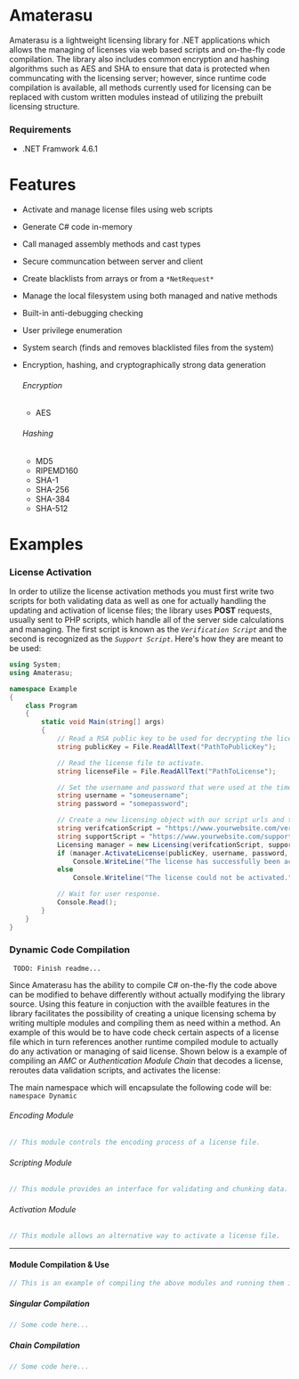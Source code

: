 # Amaterasu
Amaterasu is a lightweight licensing library for .NET applications which allows the managing of licenses via web based scripts and on-the-fly code compilation. The library also includes common encryption and hashing algorithms such as AES and SHA to ensure that data is protected when communcating with the licensing server; however, since runtime code compilation is available, all methods currently used for licensing can be replaced with custom written modules instead of utilizing the prebuilt licensing structure.

### Requirements
- .NET Framwork 4.6.1

# Features
- Activate and manage license files using web scripts
- Generate C# code in-memory
- Call managed assembly methods and cast types
- Secure communcation between server and client
- Create blacklists from arrays or from a `*NetRequest*`
- Manage the local filesystem using both managed and native methods
- Built-in anti-debugging checking
- User privilege enumeration
- System search (finds and removes blacklisted files from the system)
- Encryption, hashing, and cryptographically strong data generation
    ###### Encryption
    - AES
    
    ###### Hashing
    - MD5
    - RIPEMD160
    - SHA-1
    - SHA-256
    - SHA-384
    - SHA-512
    
# Examples
### License Activation

In order to utilize the license activation methods you must first write two scripts for both validating data as well as one for actually handling the updating and activation of license files; the library uses **POST** requests, usually sent to PHP scripts, which handle all of the server side calculations and managing. The first script is known as the *`Verification Script`* and the second is recognized as the *`Support Script`*. Here's how they are meant to be used:

```c#
using System;
using Amaterasu;

namespace Example
{
    class Program
    {
        static void Main(string[] args)
        {
            // Read a RSA public key to be used for decrypting the license and validating data.
            string publicKey = File.ReadAllText("PathToPublicKey");

            // Read the license file to activate.
            string licenseFile = File.ReadAllText("PathToLicense");

            // Set the username and password that were used at the time of generating the license.
            string username = "someusername";
            string password = "somepassword";

            // Create a new licensing object with our script urls and try activating a license.
            string verifcationScript = "https://www.yourwebsite.com/verification.php"; // Change this to your website.
            string supportScript = "https://www.yourwebsite.com/support.php"; // Change this to your website.
            Licensing manager = new Licensing(verifcationScript, supportScript);
            if (manager.ActivateLicense(publicKey, username, password, licenseFile))
                Console.WriteLine("The license has successfully been activated!");
            else
                Console.Writeline("The license could not be activated.");

            // Wait for user response.
            Console.Read();
        }
    }
}
```
### Dynamic Code Compilation

``` TODO: Finish readme...```

Since Amaterasu has the ability to compile C# on-the-fly the code above can be modified to behave differently without actually modifying the library source. Using this feature in conjuction with the availble features in the library facilitates the possibility of creating a unique licensing schema by writing multiple modules and compiling them as need within a method. An example of this would be to have code check certain aspects of a license file which in turn references another runtime compiled module to actually do any activation or managing of said license. Shown below is a example of compiling an *AMC* or *Authentication Module Chain* that decodes a license, reroutes data validation scripts, and activates the license:


The main namespace which will encapsulate the following code will be: `namespace Dynamic`

###### Encoding Module
```c#
// This module controls the encoding process of a license file.
```

###### Scripting Module
```c#
// This module provides an interface for validating and chunking data.
```
###### Activation Module
```c#
// This module allows an alternative way to activate a license file.
```

---

#### Module Compilation & Use
```c#
// This is an example of compiling the above modules and running them in sequence.
```
##### Singular Compilation
```c#
// Some code here...
```

##### Chain Compilation
```c#
// Some code here...
```
